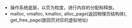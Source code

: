 ## 
* 操作系统底层，以页为粒度，进行内存的分配和释放。
* malloc, vmalloc, kmalloc, alloc_page(返回物理页结构体), get_free_page(放回页对应的虚拟地址)
